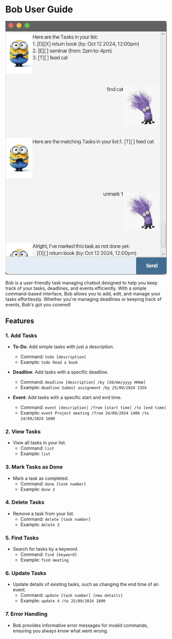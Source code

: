 # Bob User Guide

![BobUi](docs/Ui.png)

Bob is a user-friendly task managing chatbot designed to help you keep track of 
your tasks, deadlines, and events efficiently. With a simple command-based 
interface, Bob allows you to add, edit, and manage your tasks effortlessly. 
Whether you're managing deadlines or keeping track of events, Bob's got you covered!

## Features

### 1. Add Tasks
- **To-Do**: Add simple tasks with just a description.
    - Command: `todo [description]`
    - Example: `todo Read a book`

- **Deadline**: Add tasks with a specific deadline.
    - Command: `deadline [description] /by [dd/mm/yyyy HHmm]`
    - Example: `deadline Submit assignment /by 25/09/2024 2359`

- **Event**: Add tasks with a specific start and end time.
    - Command: `event [description] /from [start time] /to [end time]`
    - Example: `event Project meeting /from 24/09/2024 1400 /to 24/09/2024 1600`

### 2. View Tasks
- View all tasks in your list.
    - Command: `list`
    - Example: `list`

### 3. Mark Tasks as Done
- Mark a task as completed.
    - Command: `done [task number]`
    - Example: `done 2`

### 4. Delete Tasks
- Remove a task from your list.
    - Command: `delete [task number]`
    - Example: `delete 3`

### 5. Find Tasks
- Search for tasks by a keyword.
    - Command: `find [keyword]`
    - Example: `find meeting`

### 6. Update Tasks
- Update details of existing tasks, such as changing the end time of an event.
    - Command: `update [task number] [new details]`
    - Example: `update 4 /to 25/09/2024 1800`

### 7. Error Handling
- Bob provides informative error messages for invalid commands, ensuring you always know what went wrong.

